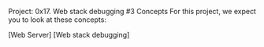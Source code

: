 Project: 0x17. Web stack debugging #3
Concepts
For this project, we expect you to look at these concepts:

[Web Server]
[Web stack debugging]

